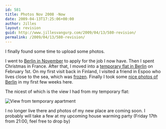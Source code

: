 ```yaml
---
id: 581
title: Photos Nov 2008 -Now
date: 2009-04-13T17:25:06+00:00
author: Jilles
layout: revision
guid: http://www.jillesvangurp.com/2009/04/13/580-revision/
permalink: /2009/04/13/580-revision/
---
```

I finally found some time to upload some photos.

I went to <a href="http://photos.jillesvangurp.com/Album/2008/11%20Berlin/index.html">Berlin in November</a> to apply for the job I now have. Then I spent Christmas in France. After that, I moved into a <a href="http://photos.jillesvangurp.com/Album/2009/01%20Habersaathstrasse%2024/index.html">temporary flat in Berlin</a> on February 1st. On my first visit back in Finland, I visited a friend in Espoo who lives close to the sea, which was <a href="http://photos.jillesvangurp.com/Album/2009/02%20Espoo/index.html">frozen</a>. Finally I took some <a href="http://photos.jillesvangurp.com/Album/2009/03%20Berlin%20Winter/index.html">nice photos of Berlin</a> in my first few weeks here.

The nicest of which is the view I had from my temporary flat:

<img src="http://photos.jillesvangurp.com/Album/2009/03%20Berlin%20Winter/slides/IMG_4593.jpg" alt="View from temporary apartment" />

I no longer live there and photos of my new place are coming soon. I probably will take a few at my upcoming house warming party (Friday 17th from 21:00, feel free to drop by)